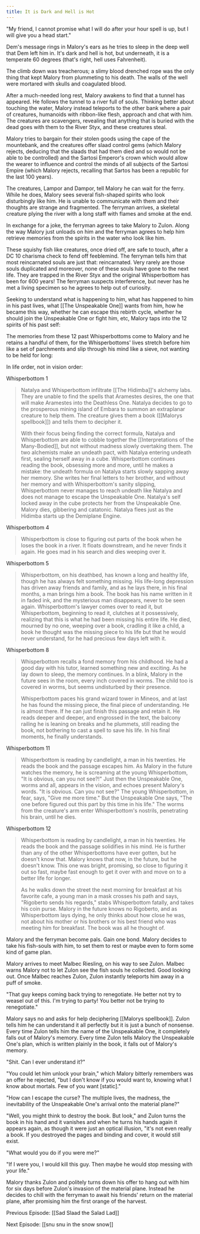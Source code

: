 ```yaml
---
title: It is Dark and Hell is Hot
---
```


"My friend, I cannot promise what I will do after your hour spell is up, but I will give you a head start."

Dem's message rings in Malory's ears as he tries to sleep in the deep well that Dem left him in. It's dark and hell is hot, but underneath, it is a temperate 60 degrees (that's right, hell uses Fahrenheit).

The climb down was treacherous; a slimy blood drenched rope was the only thing that kept Malory from plummeting to his death. The walls of the well were mortared with skulls and coagulated blood. 

After a much-needed long rest, Malory awakens to find that a tunnel has appeared. He follows the tunnel to a river full of souls. Thinking better about touching the water, Malory instead teleports to the other bank where a pair of creatures, humanoids with ribbon-like flesh, approach and chat with him. The creatures are scavengers, revealing that anything that is buried with the dead goes with them to the River Styx, and these creatures steal.

Malory tries to bargain for their stolen goods using the cape of the mountebank, and the creatures offer slaad control gems (which Malory rejects, deducing that the slaads that had them died and so would not be able to be controlled) and the Sartosi Emperor's crown which would allow the wearer to influence and control the minds of all subjects of the Sartosi Empire (which Malory rejects, recalling that Sartos has been a republic for the last 100 years).

The creatures, Lampor and Dampor, tell Malory he can wait for the ferry. While he does, Malory sees several fish-shaped spirits who look disturbingly like him. He is unable to communicate with them and their thoughts are strange and fragmented. The ferryman arrives, a skeletal creature plying the river with a long staff with flames and smoke at the end. 

In exchange for a joke, the ferryman agrees to take Malory to Zulon. Along the way Malory just unloads on him and the ferryman agrees to help him retrieve memories from the spirits in the water who look like him. 

These squishy fish like creatures, once dried off, are safe to touch, after a DC 10 charisma check to fend off feeblemind. The ferryman tells him that most reincarnated souls are just that: reincarnated. Very rarely are those souls duplicated and moreover, none of these souls have gone to the next life. They are trapped in the River Styx and the original Whisperbottom has been for 600 years! The ferryman suspects interference, but never has he met a living specimen so he agrees to help out of curiosity.

Seeking to understand what is happening to him, what has happened to him in his past lives, what [[The Unspeakable One]] wants from him, how he became this way, whether he can escape this rebirth cycle, whether he should join the Unspeakable One or fight him, etc, Malory taps into the 12 spirits of his past self: 

The memories from these 12 past Whisperbottoms come to Malory and he retains a handful of them, for the Whisperbottoms' lives stretch before him like a set of  parchments and slip through his mind like a sieve, not wanting to be held for long: 

In life order, not in vision order: 

Whisperbottom 1

> Natalya and Whisperbottom infiltrate [[The Hidimba]]'s alchemy labs. They are unable to find the spells that Aramestes  desires, the one that will make Aramestes into the Deathless One. Natalya decides to go to the prosperous mining island of Embara to summon an extraplanar creature to help them. The creature gives them a book ([[Malorys spellbook]]) and tells them to decipher it. 
> 
> With their focus being finding the correct formula, Natalya and Whisperbottom are able to cobble together the [[Interpretations of the Many-Bodied]], but not without madness  slowly overtaking them. The two alchemists make an undeath pact, with Natalya entering undeath first, sealing herself away in a cube. Whisperbottom continues reading the book, obsessing more and more, until he makes a mistake: the undeath formula on Natalya starts slowly sapping away her memory. She writes her final letters to her brother, and without her memory and with Whisperbottom's sanity slipping, Whisperbottom never manages to reach undeath like Natalya and does not manage to escape the Unspeakable One. Natalya's self locked away in the cube protects her from the Unspeakable One. Malory dies, gibbering and catatonic. Natalya flees just as the Hidimba starts up the Demiplane Engine. 

Whisperbottom 4

> Whisperbottom is close to figuring out parts of the book when he loses the book in a river. It floats downstream, and he never finds it again. He goes mad in his search and dies weeping over it.

Whisperbottom 5

> Whisperbottom, on his deathbed, has known a long and healthy life, though he has always felt something missing. His life-long depression has driven away friends and family, and as he lays there, in his final months, a man brings him a book. The book has his name written in it in faded ink, and the mysterious man disappears, never to be seen again. Whisperbottom's lawyer comes over to read it, but Whisperbottom, beginning to read it, clutches at it possessively, realizing that this is what he had been missing his entire life. He died, mourned by no one, weeping over a book, cradling it like a child, a book he thought was the missing piece to his life but that he would never understand, for he had precious few days left with it. 

Whisperbottom 8

> Whisperbottom recalls a fond memory from his childhood. He had a good day with his tutor, learned something new and exciting. As he lay down to sleep, the memory continues. In a blink, Malory in the future sees in the room, every inch covered in worms. The child too is covered in worms, but seems undisturbed by their presence. 
> 
> Whisperbottom paces his grand wizard tower in Mineos, and at last he has found the missing piece, the final piece of understanding. He is almost there. If he can just finish this passage and retain it. He reads deeper and deeper, and engrossed in the text, the balcony railing he is leaning on breaks and he plummets, still reading the book, not bothering to cast a spell to save his life. In his final moments, he finally understands.

Whisperbottom 11

> Whisperbottom is reading by candlelight, a man in his twenties. He reads the book and the passage escapes him. As Malory in the future watches the memory, he is screaming at the young Whisperbottom, "It is obvious, can you not see?!" Just then the Unspeakable One, worms and all, appears in the vision, and echoes present Malory's words. "It is obvious. Can you not see?" The young Whisperbottom, in fear, says, "Give me more time." But the Unspeakable One says, "The one before figured out this part by this time in his life." The worms from the creature's arm enter Whisperbottom's nostrils, penetrating his brain, until he dies. 

Whisperbottom 12

> Whisperbottom is reading by candlelight, a man in his twenties. He reads the book and the passage solidifies in his mind. He is further than any of the other Whisperbottoms have ever gotten, but he doesn't know that. Malory knows that now, in the future, but he doesn't know. This one was bright, promising, so close to figuring it out so fast, maybe fast enough to get it over with and move on to a better life for longer. 
> 
> As he walks down the street the next morning for breakfast at his favorite cafe, a young man in a mask crosses his path and says, "Rigoberto sends his regards," stabs Whisperbottom fatally, and takes his coin purse. Malory in the future knows no Rigoberto, and as Whisperbottom lays dying, he only thinks about how close he was, not about his mother or his brothers or his best friend who was meeting him for breakfast. The book was all he thought of. 

Malory and the ferryman become pals. Gain one bond. Malory decides to take his fish-souls with him, to set them to rest or maybe even to form some kind of game plan. 

Malory arrives to meet Malbec Riesling, on his way to see Zulon. Malbec warns Malory not to let Zulon see the fish souls he collected. Good looking out. Once Malbec reaches Zulon, Zulon instantly teleports him away in a puff of smoke. 

"That guy keeps coming back trying to renegotiate. He better not try to weasel out of this. I'm trying to party! You better not be trying to renegotiate."

Malory says no and asks for help deciphering [[Malorys spellbook]]. Zulon tells him he can understand it all perfectly but it is just a bunch of nonsense. Every time Zulon tells him the name of the Unspeakable One, it completely falls out of Malory's memory. Every time Zulon tells Malory the Unspeakable One's plan, which is written plainly in the book, it falls out of Malory's memory. 

"Shit. Can I ever understand it?"

"You could let him unlock your brain," which Malory bitterly remembers was an offer he rejected, "but I don't know if you would want to, knowing what I know about mortals. Few of you want \[static\]."

"How can I escape the curse? The multiple lives, the madness, the inevitability of the Unspeakable One's arrival onto the material plane?"

"Well, you might think to destroy the book. But look," and Zulon turns the book in his hand and it vanishes  and when he turns his hands again it appears again, as though it were just an optical illusion, "it's not even really a book. If you destroyed the pages and binding and cover, it would still exist.

"What would you do if you were me?"

"If I were you, I would kill this guy. Then maybe he would stop messing with your life."

Malory thanks Zulon and politely turns down his offer to hang out with him for six days before Zulon's invasion of the material plane. Instead he decides to chill with the ferryman to await his friends' return on the material plane, after promising him the first orange of the harvest. 

Previous Episode: [[Sad Slaad the Salad Lad]]

Next Episode: [[snu snu in the snow snow]]
